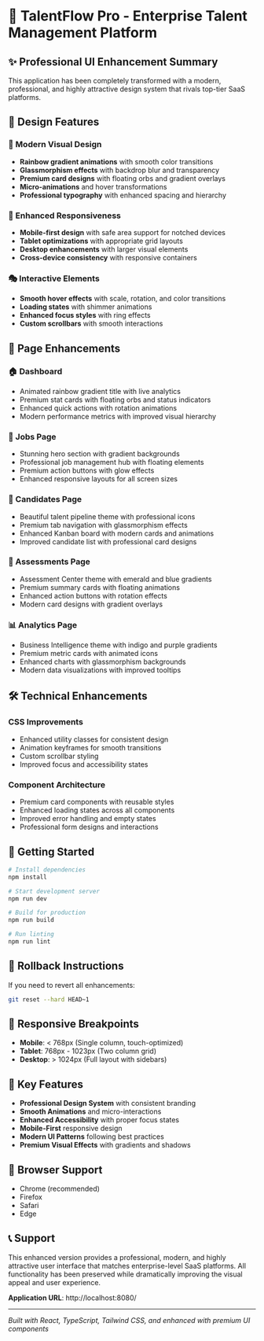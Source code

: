 # 🚀 TalentFlow Pro - Enterprise Talent Management Platform

## ✨ **Professional UI Enhancement Summary**

This application has been completely transformed with a modern, professional, and highly attractive design system that rivals top-tier SaaS platforms.

## 🎨 **Design Features**

### **🌟 Modern Visual Design**
- **Rainbow gradient animations** with smooth color transitions
- **Glassmorphism effects** with backdrop blur and transparency
- **Premium card designs** with floating orbs and gradient overlays
- **Micro-animations** and hover transformations
- **Professional typography** with enhanced spacing and hierarchy

### **📱 Enhanced Responsiveness**
- **Mobile-first design** with safe area support for notched devices
- **Tablet optimizations** with appropriate grid layouts
- **Desktop enhancements** with larger visual elements
- **Cross-device consistency** with responsive containers

### **🎭 Interactive Elements**
- **Smooth hover effects** with scale, rotation, and color transitions
- **Loading states** with shimmer animations
- **Enhanced focus styles** with ring effects
- **Custom scrollbars** with smooth interactions

## 📄 **Page Enhancements**

### **🏠 Dashboard**
- Animated rainbow gradient title with live analytics
- Premium stat cards with floating orbs and status indicators
- Enhanced quick actions with rotation animations
- Modern performance metrics with improved visual hierarchy

### **💼 Jobs Page**
- Stunning hero section with gradient backgrounds
- Professional job management hub with floating elements
- Premium action buttons with glow effects
- Enhanced responsive layouts for all screen sizes

### **👥 Candidates Page** 
- Beautiful talent pipeline theme with professional icons
- Premium tab navigation with glassmorphism effects
- Enhanced Kanban board with modern cards and animations
- Improved candidate list with professional card designs

### **📝 Assessments Page**
- Assessment Center theme with emerald and blue gradients
- Premium summary cards with floating animations
- Enhanced action buttons with rotation effects
- Modern card designs with gradient overlays

### **📊 Analytics Page**
- Business Intelligence theme with indigo and purple gradients
- Premium metric cards with animated icons
- Enhanced charts with glassmorphism backgrounds
- Modern data visualizations with improved tooltips

## 🛠 **Technical Enhancements**

### **CSS Improvements**
- Enhanced utility classes for consistent design
- Animation keyframes for smooth transitions
- Custom scrollbar styling
- Improved focus and accessibility states

### **Component Architecture**
- Premium card components with reusable styles
- Enhanced loading states across all components
- Improved error handling and empty states
- Professional form designs and interactions

## 🚀 **Getting Started**

```bash
# Install dependencies
npm install

# Start development server
npm run dev

# Build for production
npm run build

# Run linting
npm run lint
```

## 🔄 **Rollback Instructions**

If you need to revert all enhancements:

```bash
git reset --hard HEAD~1
```

## 📱 **Responsive Breakpoints**

- **Mobile**: < 768px (Single column, touch-optimized)
- **Tablet**: 768px - 1023px (Two column grid)
- **Desktop**: > 1024px (Full layout with sidebars)

## 🎯 **Key Features**

- **Professional Design System** with consistent branding
- **Smooth Animations** and micro-interactions
- **Enhanced Accessibility** with proper focus states
- **Mobile-First** responsive design
- **Modern UI Patterns** following best practices
- **Premium Visual Effects** with gradients and shadows

## 🔧 **Browser Support**

- Chrome (recommended)
- Firefox
- Safari
- Edge

## 📞 **Support**

This enhanced version provides a professional, modern, and highly attractive user interface that matches enterprise-level SaaS platforms. All functionality has been preserved while dramatically improving the visual appeal and user experience.

**Application URL**: http://localhost:8080/

---

*Built with React, TypeScript, Tailwind CSS, and enhanced with premium UI components*